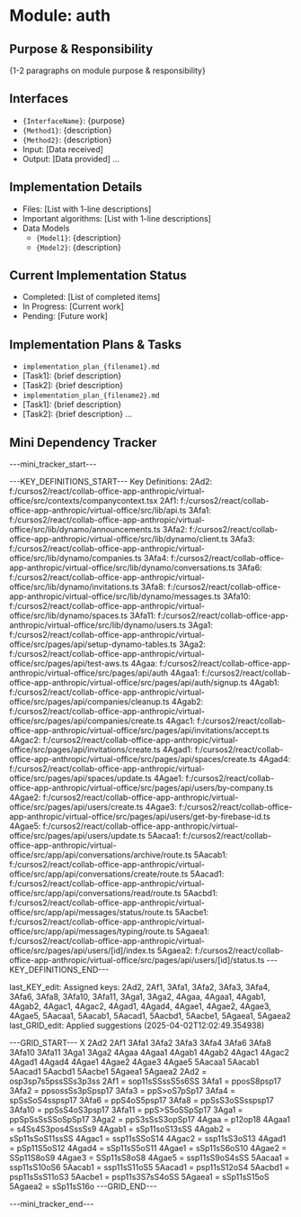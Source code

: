 # Module: auth

## Purpose & Responsibility
{1-2 paragraphs on module purpose & responsibility}

## Interfaces
* `{InterfaceName}`: {purpose}
* `{Method1}`: {description}
* `{Method2}`: {description}
* Input: [Data received]
* Output: [Data provided]
...

## Implementation Details
* Files: [List with 1-line descriptions]
* Important algorithms: [List with 1-line descriptions]
* Data Models
    * `{Model1}`: {description}
    * `{Model2}`: {description}

## Current Implementation Status
* Completed: [List of completed items]
* In Progress: [Current work]
* Pending: [Future work]

## Implementation Plans & Tasks
* `implementation_plan_{filename1}.md`
* [Task1]: {brief description}
* [Task2]: {brief description}
* `implementation_plan_{filename2}.md`
* [Task1]: {brief description}
* [Task2]: {brief description} 
...

## Mini Dependency Tracker
---mini_tracker_start---

---KEY_DEFINITIONS_START---
Key Definitions:
2Ad2: f:/cursos2/react/collab-office-app-anthropic/virtual-office/src/contexts/companycontext.tsx
2Af1: f:/cursos2/react/collab-office-app-anthropic/virtual-office/src/lib/api.ts
3Afa1: f:/cursos2/react/collab-office-app-anthropic/virtual-office/src/lib/dynamo/announcements.ts
3Afa2: f:/cursos2/react/collab-office-app-anthropic/virtual-office/src/lib/dynamo/client.ts
3Afa3: f:/cursos2/react/collab-office-app-anthropic/virtual-office/src/lib/dynamo/companies.ts
3Afa4: f:/cursos2/react/collab-office-app-anthropic/virtual-office/src/lib/dynamo/conversations.ts
3Afa6: f:/cursos2/react/collab-office-app-anthropic/virtual-office/src/lib/dynamo/invitations.ts
3Afa8: f:/cursos2/react/collab-office-app-anthropic/virtual-office/src/lib/dynamo/messages.ts
3Afa10: f:/cursos2/react/collab-office-app-anthropic/virtual-office/src/lib/dynamo/spaces.ts
3Afa11: f:/cursos2/react/collab-office-app-anthropic/virtual-office/src/lib/dynamo/users.ts
3Aga1: f:/cursos2/react/collab-office-app-anthropic/virtual-office/src/pages/api/setup-dynamo-tables.ts
3Aga2: f:/cursos2/react/collab-office-app-anthropic/virtual-office/src/pages/api/test-aws.ts
4Agaa: f:/cursos2/react/collab-office-app-anthropic/virtual-office/src/pages/api/auth
4Agaa1: f:/cursos2/react/collab-office-app-anthropic/virtual-office/src/pages/api/auth/signup.ts
4Agab1: f:/cursos2/react/collab-office-app-anthropic/virtual-office/src/pages/api/companies/cleanup.ts
4Agab2: f:/cursos2/react/collab-office-app-anthropic/virtual-office/src/pages/api/companies/create.ts
4Agac1: f:/cursos2/react/collab-office-app-anthropic/virtual-office/src/pages/api/invitations/accept.ts
4Agac2: f:/cursos2/react/collab-office-app-anthropic/virtual-office/src/pages/api/invitations/create.ts
4Agad1: f:/cursos2/react/collab-office-app-anthropic/virtual-office/src/pages/api/spaces/create.ts
4Agad4: f:/cursos2/react/collab-office-app-anthropic/virtual-office/src/pages/api/spaces/update.ts
4Agae1: f:/cursos2/react/collab-office-app-anthropic/virtual-office/src/pages/api/users/by-company.ts
4Agae2: f:/cursos2/react/collab-office-app-anthropic/virtual-office/src/pages/api/users/create.ts
4Agae3: f:/cursos2/react/collab-office-app-anthropic/virtual-office/src/pages/api/users/get-by-firebase-id.ts
4Agae5: f:/cursos2/react/collab-office-app-anthropic/virtual-office/src/pages/api/users/update.ts
5Aacaa1: f:/cursos2/react/collab-office-app-anthropic/virtual-office/src/app/api/conversations/archive/route.ts
5Aacab1: f:/cursos2/react/collab-office-app-anthropic/virtual-office/src/app/api/conversations/create/route.ts
5Aacad1: f:/cursos2/react/collab-office-app-anthropic/virtual-office/src/app/api/conversations/read/route.ts
5Aacbd1: f:/cursos2/react/collab-office-app-anthropic/virtual-office/src/app/api/messages/status/route.ts
5Aacbe1: f:/cursos2/react/collab-office-app-anthropic/virtual-office/src/app/api/messages/typing/route.ts
5Agaea1: f:/cursos2/react/collab-office-app-anthropic/virtual-office/src/pages/api/users/[id]/index.ts
5Agaea2: f:/cursos2/react/collab-office-app-anthropic/virtual-office/src/pages/api/users/[id]/status.ts
---KEY_DEFINITIONS_END---

last_KEY_edit: Assigned keys: 2Ad2, 2Af1, 3Afa1, 3Afa2, 3Afa3, 3Afa4, 3Afa6, 3Afa8, 3Afa10, 3Afa11, 3Aga1, 3Aga2, 4Agaa, 4Agaa1, 4Agab1, 4Agab2, 4Agac1, 4Agac2, 4Agad1, 4Agad4, 4Agae1, 4Agae2, 4Agae3, 4Agae5, 5Aacaa1, 5Aacab1, 5Aacad1, 5Aacbd1, 5Aacbe1, 5Agaea1, 5Agaea2
last_GRID_edit: Applied suggestions (2025-04-02T12:02:49.354938)

---GRID_START---
X 2Ad2 2Af1 3Afa1 3Afa2 3Afa3 3Afa4 3Afa6 3Afa8 3Afa10 3Afa11 3Aga1 3Aga2 4Agaa 4Agaa1 4Agab1 4Agab2 4Agac1 4Agac2 4Agad1 4Agad4 4Agae1 4Agae2 4Agae3 4Agae5 5Aacaa1 5Aacab1 5Aacad1 5Aacbd1 5Aacbe1 5Agaea1 5Agaea2
2Ad2 = osp3sp7s5pssSSs3p3ss
2Af1 = sop11sSSssS5s6SS
3Afa1 = pposS8psp17
3Afa2 = ppsossSs3pSpsp17
3Afa3 = ppS>oS7pSp17
3Afa4 = spSsSoS4sspsp17
3Afa6 = ppS4oS5psp17
3Afa8 = ppSsS3oSSsspsp17
3Afa10 = ppSsS4oS3psp17
3Afa11 = ppS>S5oSSpSp17
3Aga1 = ppSpSsSsSSoSpSp17
3Aga2 = ppS3sSsS3opSp17
4Agaa = p12op18
4Agaa1 = s4Ss4S3pos4SssSs9
4Agab1 = sSp11soS13sSS
4Agab2 = sSp11sSoS11ssSS
4Agac1 = ssp11sSSoS14
4Agac2 = ssp11sS3oS13
4Agad1 = pSp11S5oS12
4Agad4 = sSp11sS5oS11
4Agae1 = sSp11sS6oS10
4Agae2 = SSp11S8oS9
4Agae3 = SSp11sS8oS8
4Agae5 = ssp11sS9oS4sSS
5Aacaa1 = ssp11sS10oS6
5Aacab1 = ssp11sS11oS5
5Aacad1 = psp11sS12oS4
5Aacbd1 = psp11sSsS11oS3
5Aacbe1 = psp11s3S7sS4oSS
5Agaea1 = sSp11sS15oS
5Agaea2 = sSp11sS16o
---GRID_END---

---mini_tracker_end---
